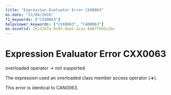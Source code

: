 ```yaml
---
title: "Expression Evaluator Error CXX0063"
ms.date: "11/04/2016"
f1_keywords: ["CXX0063"]
helpviewer_keywords: ["CXX0063", "CAN0063"]
ms.assetid: 2e131b7a-9c8f-4aa1-acac-8d87f602c24c
---
```

# Expression Evaluator Error CXX0063

overloaded operator -> not supported

The expression used an overloaded class member access operator (**->**).

This error is identical to CAN0063.
